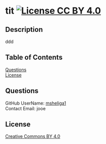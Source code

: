 # tit   [![License CC BY 4.0](https://licensebuttons.net/l/by/4.0/80x15.png)](https://creativecommons.org/licenses/by/4.0/)  

## Description   
  ddd   

## Table of Contents   
[Questions](#questions)  
[License](#license)  
  
## Questions  
GitHub UserName: [msheliga1](https://github.com/msheliga1)   
Contact Email: jooe  

## License  
[Creative Commons BY 4.0](https://creativecommons.org/licenses/by/4.0/)  

